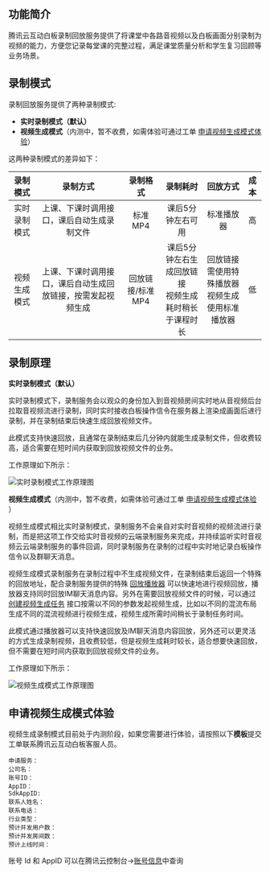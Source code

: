 ## 功能简介

腾讯云互动白板录制回放服务提供了将课堂中各路音视频以及白板画面分别录制为视频的能力，方便您记录每堂课的完整过程，满足课堂质量分析和学生复习回顾等业务场景。

## 录制模式

录制回放服务提供了两种录制模式: 

+ **实时录制模式（默认）** 
+ **视频生成模式**（内测中，暂不收费，如需体验可通过工单 [申请视频生成模式体验](#申请视频生成模式体验)）

这两种录制模式的差异如下：

| 录制模式 |               录制方式               | 录制格式 |    录制耗时     |  回放方式  | 成本 |
|:------:|:-----------------------------------:|:------:|:--------------:|:--------:|:---:|
| 实时录制模式 | 上课、下课时调用接口，课后自动生成录制文件 | 标准MP4 | 课后5分钟左右可用 | 标准播放器 |  高  |
| 视频生成模式 |  上课、下课时调用接口，课后自动生成回放链接，按需发起视频生成  | 回放链接/标准MP4 |  课后5分钟左右生成回放链接<br>视频生成耗时稍长于课程时长   | 回放链接需使用特殊播放器<br>视频生成使用标准播放器 |  低  |

## 录制原理

**实时录制模式（默认）**

实时录制模式下，录制服务会以观众的身份加入到音视频房间实时地从音视频后台拉取音视频流进行录制，同时实时接收白板操作信令在服务器上渲染成画面后进行录制，并在录制结束后快速生成回放视频文件。

此模式支持快速回放，且通常在录制结束后几分钟内就能生成录制文件，但收费较高，适合需要在短时间内获取到回放视频文件的业务。

工作原理如下所示：

![实时录制模式工作原理图](https://main.qcloudimg.com/raw/0e444234595e5b53dfd2af421fb0e2bf.png)

**视频生成模式**（内测中，暂不收费，如需体验可通过工单 [申请视频生成模式体验](#申请视频生成模式体验) ）

视频生成模式相比实时录制模式，录制服务不会亲自对实时音视频的视频流进行录制，而是把这项工作交给实时音视频的云端录制服务来完成，并持续监听实时音视频云云端录制服务的事件回调，同时录制服务在录制的过程中实时地记录白板操作信令以及群聊天消息。

视频生成模式录制服务在录制过程中不生成视频文件，在录制结束后返回一个特殊的回放地址，配合录制服务提供的特殊 [回放播放器](./接入流程.md#视频回放) 可以快速地进行视频回放，播放器支持同时回放IM聊天消息内容。另外在需要回放视频文件的时候，可以通过 [创建视频生成任务](https://cloud.tencent.com/document/product/1137/48571) 接口按需以不同的参数发起视频生成，比如以不同的混流布局生成不同的混流视频进行视频生成，视频生成所需时间稍长于录制任务时间。

此模式通过播放器可以支持快速回放及IM聊天消息内容回放，另外还可以更灵活的方式生成录制视频，且收费较低，但是视频生成耗时较长，适合想要快速回放，但不需要在短时间内获取到回放视频文件的业务。

工作原理如下所示：

![视频生成模式工作原理图](https://main.qcloudimg.com/raw/6bb5cfef21a6cac6d6e9b7547c056105.png)

## 申请视频生成模式体验

视频生成录制模式目前处于内测阶段，如果您需要进行体验，请按照以下**模板**提交工单联系腾讯云互动白板客服人员。

```
申请服务：
公司名：
账号ID：
AppID：
SdkAppID:
联系人姓名： 
联系电话：
行业类型：
预计并发用户数：
预计并发房间数：
预计上线时间：
```

账号 Id 和 AppID 可以在腾讯云控制台->[账号信息](https://console.cloud.tencent.com/developer)中查询
